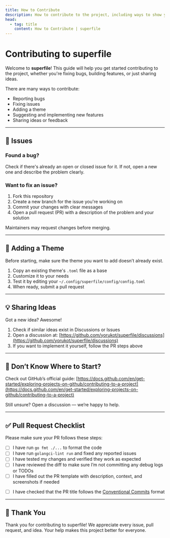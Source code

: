 ```yaml
---
title: How to Contribute
description: How to contribute to the project, including ways to show your support, report bugs, and more.
head:
  - tag: title
    content: How to Contribute | superfile
---
```


# Contributing to superfile

Welcome to **superfile**! This guide will help you get started contributing to the project, whether you're fixing bugs, building features, or just sharing ideas.

There are many ways to contribute:

* Reporting bugs
* Fixing issues
* Adding a theme
* Suggesting and implementing new features
* Sharing ideas or feedback

---

## 🐞 Issues

### Found a bug?

Check if there's already an open or closed issue for it. If not, open a new one and describe the problem clearly.

### Want to fix an issue?

1. Fork this repository
2. Create a new branch for the issue you're working on
3. Commit your changes with clear messages
4. Open a pull request (PR) with a description of the problem and your solution

Maintainers may request changes before merging.

---

## 🎨 Adding a Theme

Before starting, make sure the theme you want to add doesn’t already exist.

1. Copy an existing theme's `.toml` file as a base
2. Customize it to your needs
3. Test it by editing your `~/.config/superfile/config/config.toml`
4. When ready, submit a pull request

---

## 💡 Sharing Ideas

Got a new idea? Awesome!

1. Check if similar ideas exist in Discussions or Issues
2. Open a discussion at: [https://github.com/yorukot/superfile/discussions](https://github.com/yorukot/superfile/discussions)
3. If you want to implement it yourself, follow the PR steps above

---

## 🧩 Don’t Know Where to Start?

Check out GitHub’s official guide:
[https://docs.github.com/en/get-started/exploring-projects-on-github/contributing-to-a-project](https://docs.github.com/en/get-started/exploring-projects-on-github/contributing-to-a-project)

Still unsure? Open a discussion — we’re happy to help.

---

## ✅ Pull Request Checklist

Please make sure your PR follows these steps:

* [ ] I have run `go fmt ./...` to format the code
* [ ] I have run `golangci-lint run` and fixed any reported issues
* [ ] I have tested my changes and verified they work as expected
* [ ] I have reviewed the diff to make sure I’m not committing any debug logs or TODOs
* [ ] I have filled out the PR template with description, context, and screenshots if needed
- [ ] I have checked that the PR title follows the [Conventional Commits](https://www.conventionalcommits.org/en/v1.0.0/) format

---

## 🙏 Thank You

Thank you for contributing to superfile! We appreciate every issue, pull request, and idea. Your help makes this project better for everyone.

